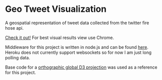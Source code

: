 Geo Tweet Visualization
======================

A geospatial representation of tweet data collected from the twitter fire hose api.

[Check it out!](http://dwaltz.github.io/geo-tweet-visual/)
For best visual results view use Chrome.

Middleware for this project is written in node.js and can be found [here](https://github.com/dwaltz/geo-tweet-visual-middleware).
Heroku does not currently support websockets so for now I am just long polling data.

Base code for a [orthographic global D3 projection](https://github.com/mbostock/d3/wiki/Geo-Projections) was used as a reference for this project.
